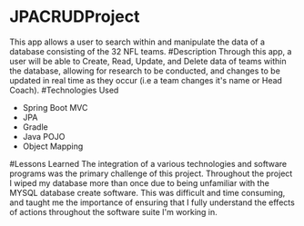 # JPACRUDProject
This app allows a user to search within and manipulate the data of a database consisting of the 32 NFL teams.
#Description
Through this app, a user will be able to Create, Read, Update, and Delete data of teams within the database, allowing for research to be conducted, and changes to be updated in real time as they occur (i.e a team changes it's name or Head Coach).
#Technologies Used
* Spring Boot MVC
* JPA
* Gradle
* Java POJO
* Object Mapping

#Lessons Learned
The integration of a various technologies and software programs was the primary challenge of this project. Throughout the project I wiped my database more than once due to being unfamiliar with the MYSQL database create software. This was difficult and time consuming, and taught me the importance of ensuring that I fully understand the effects of actions throughout the software suite I'm working in.
